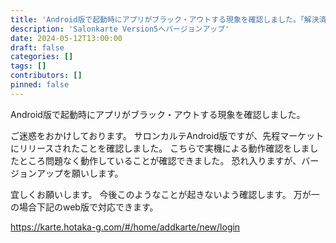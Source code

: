 ```yaml
---
title: 'Android版で起動時にアプリがブラック・アウトする現象を確認しました。「解決済」'
description: 'Salonkarte Version5へバージョンアップ'
date: 2024-05-12T13:00:00
draft: false
categories: []
tags: []
contributors: []
pinned: false
---
```


Android版で起動時にアプリがブラック・アウトする現象を確認しました。

ご迷惑をおかけしております。
サロンカルテAndroid版ですが、先程マーケットにリリースされたことを確認しました。
こちらで実機による動作確認をしましたところ問題なく動作していることが確認できました。
恐れ入りますが、バージョンアップを願いします。

宜しくお願いします。
今後このようなことが起きないよう確認します。
万が一の場合下記のweb版で対応できます。

https://karte.hotaka-g.com/#/home/addkarte/new/login
